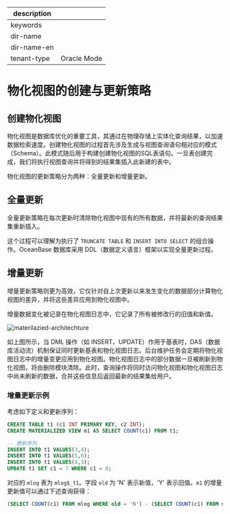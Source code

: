 |description||
|---|---|
|keywords||
|dir-name||
|dir-name-en||
|tenant-type|Oracle Mode|

# 物化视图的创建与更新策略

## 创建物化视图

物化视图是数据库优化的重要工具，其通过在物理存储上实体化查询结果，以加速数据检索速度。创建物化视图的过程首先涉及生成与视图查询语句相对应的模式（Schema）。此模式随后用于构建创建物化视图的SQL表语句。一旦表创建完成，我们将执行视图查询并将得到的结果集插入此新建的表中。

物化视图的更新策略分为两种：全量更新和增量更新。

## 全量更新

全量更新策略在每次更新时清除物化视图中现有的所有数据，并将最新的查询结果集重新插入。

这个过程可以理解为执行了 `TRUNCATE TABLE` 和 `INSERT INTO SELECT` 的组合操作。OceanBase 数据库采用 DDL（数据定义语言）框架以实现全量更新过程。

## 增量更新

增量更新策略则更为高效，它仅针对自上次更新以来发生变化的数据部分计算物化视图的差异，并将这些差异应用到物化视图中。

增量数据变化被记录在物化视图日志中，它记录了所有被修改行的旧值和新值。

![materilazied-architechture](https://obbusiness-private.oss-cn-shanghai.aliyuncs.com/doc/img/observer-enterprise/V4.3.0/materialized-view/materilazied-architechture.jpg)

如上图所示，当 DML 操作（如 INSERT、UPDATE）作用于基表时，DAS（数据库活动流）机制保证同时更新基表和物化视图日志。后台维护任务会定期将物化视图日志中的增量变更应用到物化视图。物化视图日志中的部分数据一旦被刷新到物化视图，将由删除模块清除。此时，查询操作将同时访问物化视图和物化视图日志中尚未刷新的数据，合并这些信息后返回最新的结果集给用户。

### 增量更新示例

考虑如下定义和更新序列：

```sql
CREATE TABLE t1 (c1 INT PRIMARY KEY, c2 INT);
CREATE MATERIALIZED VIEW m1 AS SELECT COUNT(c1) FROM t1;

-- 更新序列
INSERT INTO t1 VALUES(3,4);
INSERT INTO t1 VALUES(5,6);
INSERT INTO t1 VALUES(8,3);
UPDATE t1 SET c1 = 7 WHERE c1 = 8;
```

对应的 `mlog` 表为 `mlog$_t1`。字段 `old` 为 'N' 表示新值，'Y' 表示旧值。`m1` 的增量更新值可以通过下述查询获得：

```sql
(SELECT COUNT(c1) FROM mlog WHERE old = 'N') - (SELECT COUNT(c1) FROM mlog WHERE old = 'Y')
```
